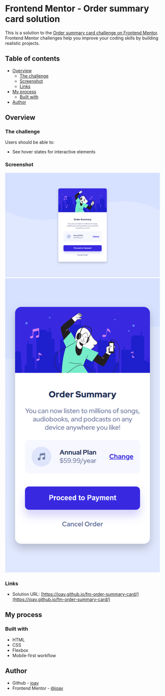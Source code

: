 # Frontend Mentor - Order summary card solution

This is a solution to the [Order summary card challenge on Frontend Mentor](https://www.frontendmentor.io/challenges/order-summary-component-QlPmajDUj). Frontend Mentor challenges help you improve your coding skills by building realistic projects. 

## Table of contents

- [Overview](#overview)
  - [The challenge](#the-challenge)
  - [Screenshot](#screenshot)
  - [Links](#links)
- [My process](#my-process)
  - [Built with](#built-with)
- [Author](#author)

## Overview

### The challenge

Users should be able to:

- See hover states for interactive elements

### Screenshot

![Desktop](./images/desktop.png)
![Mobile](./images/mobile.png)

### Links

- Solution URL: [https://joav.github.io/fm-order-summary-card/](https://joav.github.io/fm-order-summary-card/)

## My process

### Built with

- HTML
- CSS
- Flexbox
- Mobile-first workflow

## Author

- Github - [joav](https://www.github.com/joav)
- Frontend Mentor - [@joav](https://www.frontendmentor.io/profile/joav)
